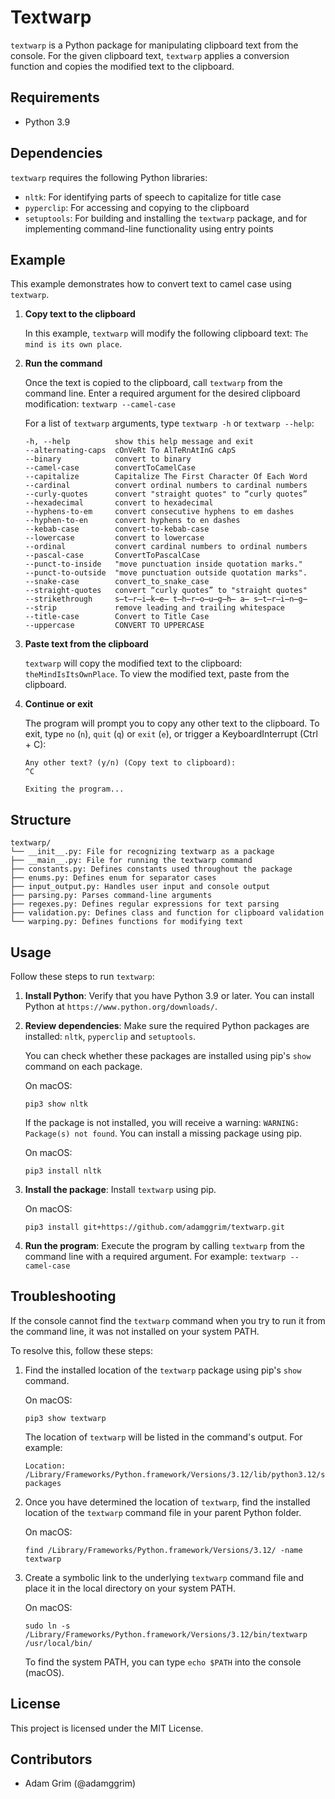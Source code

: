 # Textwarp

`textwarp` is a Python package for manipulating clipboard text from the console. For the given clipboard text, `textwarp` applies a conversion function and copies the modified text to the clipboard.

## Requirements

- Python 3.9

## Dependencies

`textwarp` requires the following Python libraries:

- `nltk`: For identifying parts of speech to capitalize for title case
- `pyperclip`: For accessing and copying to the clipboard
- `setuptools`: For building and installing the `textwarp` package, and for implementing command-line functionality using entry points

## Example

This example demonstrates how to convert text to camel case using `textwarp`.

1. **Copy text to the clipboard**

    In this example, `textwarp` will modify the following clipboard text: `The mind is its own place`.

2. **Run the command**

    Once the text is copied to the clipboard, call `textwarp` from the command line. Enter a required argument for the desired clipboard modification: `textwarp --camel-case`

    For a list of `textwarp` arguments, type `textwarp -h` or `textwarp --help`:
    ```
    -h, --help          show this help message and exit
    --alternating-caps  cOnVeRt To AlTeRnAtInG cApS
    --binary            convert to binary
    --camel-case        convertToCamelCase
    --capitalize        Capitalize The First Character Of Each Word
    --cardinal          convert ordinal numbers to cardinal numbers
    --curly-quotes      convert "straight quotes" to “curly quotes”
    --hexadecimal       convert to hexadecimal
    --hyphens-to-em     convert consecutive hyphens to em dashes
    --hyphen-to-en      convert hyphens to en dashes
    --kebab-case        convert-to-kebab-case
    --lowercase         convert to lowercase
    --ordinal           convert cardinal numbers to ordinal numbers
    --pascal-case       ConvertToPascalCase
    --punct-to-inside   "move punctuation inside quotation marks."
    --punct-to-outside  "move punctuation outside quotation marks".
    --snake-case        convert_to_snake_case
    --straight-quotes   convert “curly quotes” to "straight quotes"
    --strikethrough     s̶t̶r̶i̶k̶e̶ t̶h̶r̶o̶u̶g̶h̶ a̶ s̶t̶r̶i̶n̶g̶
    --strip             remove leading and trailing whitespace
    --title-case        Convert to Title Case
    --uppercase         CONVERT TO UPPERCASE
    ```

3. **Paste text from the clipboard**

    `textwarp` will copy the modified text to the clipboard: `theMindIsItsOwnPlace`. To view the modified text, paste from the clipboard.

4. **Continue or exit**

    The program will prompt you to copy any other text to the clipboard. To exit, type `no` (`n`), `quit` (`q`) or `exit` (`e`), or trigger a KeyboardInterrupt (Ctrl + C):

    ```
    Any other text? (y/n) (Copy text to clipboard):
    ^C

    Exiting the program...
    ```

## Structure

```
textwarp/
└── __init__.py: File for recognizing textwarp as a package
├── __main__.py: File for running the textwarp command
├── constants.py: Defines constants used throughout the package
├── enums.py: Defines enum for separator cases
├── input_output.py: Handles user input and console output
├── parsing.py: Parses command-line arguments
├── regexes.py: Defines regular expressions for text parsing
├── validation.py: Defines class and function for clipboard validation
└── warping.py: Defines functions for modifying text
```

## Usage

Follow these steps to run `textwarp`:

1. **Install Python**: Verify that you have Python 3.9 or later. You can install Python at `https://www.python.org/downloads/`.
2. **Review dependencies**: Make sure the required Python packages are installed: `nltk`, `pyperclip` and `setuptools`.

    You can check whether these packages are installed using pip's `show` command on each package.

    On macOS:
    ```
    pip3 show nltk
    ```

    If the package is not installed, you will receive a warning: `WARNING: Package(s) not found`. You can install a missing package using pip.

    On macOS:
    ```
    pip3 install nltk
    ```

3. **Install the package**: Install `textwarp` using pip.

    On macOS:

    ```
    pip3 install git+https://github.com/adamggrim/textwarp.git
    ```

4. **Run the program**: Execute the program by calling `textwarp` from the command line with a required argument. For example: `textwarp --camel-case`

## Troubleshooting

If the console cannot find the `textwarp` command when you try to run it from the command line, it was not installed on your system PATH.

To resolve this, follow these steps:

1. Find the installed location of the `textwarp` package using pip's `show` command.

    On macOS:
    ```
    pip3 show textwarp
    ```

    The location of `textwarp` will be listed in the command's output. For example:
    ```
    Location: /Library/Frameworks/Python.framework/Versions/3.12/lib/python3.12/site-packages
    ```

2. Once you have determined the location of `textwarp`, find the installed location of the `textwarp` command file in your parent Python folder.

    On macOS:
    ```
    find /Library/Frameworks/Python.framework/Versions/3.12/ -name textwarp
    ```

3. Create a symbolic link to the underlying `textwarp` command file and place it in the local directory on your system PATH.

    On macOS:

    ```
    sudo ln -s /Library/Frameworks/Python.framework/Versions/3.12/bin/textwarp /usr/local/bin/
    ```

    To find the system PATH, you can type `echo $PATH` into the console (macOS).

## License

This project is licensed under the MIT License.

## Contributors

- Adam Grim (@adamggrim)
